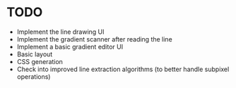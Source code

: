 # TODO
- Implement the line drawing UI
- Implement the gradient scanner after reading the line
- Implement a basic gradient editor UI
- Basic layout
- CSS generation
- Check into improved line extraction algorithms (to better handle subpixel operations)
